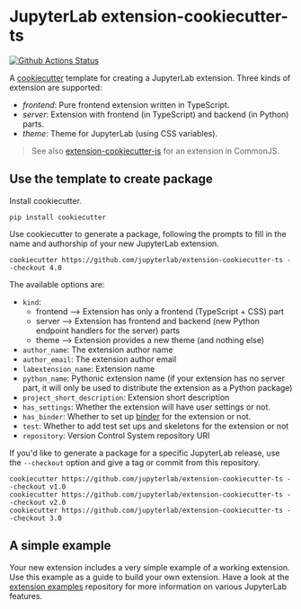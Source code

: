# JupyterLab extension-cookiecutter-ts

[![Github Actions Status](https://github.com/jupyterlab/extension-cookiecutter-ts/workflows/CI/badge.svg)](https://github.com/jupyterlab/extension-cookiecutter-ts/actions/workflows/main.yml)

A [cookiecutter](https://github.com/audreyr/cookiecutter) template for creating
a JupyterLab extension. Three kinds of extension are supported:
- _frontend_: Pure frontend extension written in TypeScript.
- _server_: Extension with frontend (in TypeScript) and backend (in Python) parts.
- _theme_: Theme for JupyterLab (using CSS variables).
    
> See also [extension-cookiecutter-js](https://github.com/jupyterlab/extension-cookiecutter-js)
for an extension in CommonJS.

## Use the template to create package

Install cookiecutter.

```
pip install cookiecutter
```

Use cookiecutter to generate a package, following the prompts to fill in the name and authorship of your new JupyterLab extension.

```
cookiecutter https://github.com/jupyterlab/extension-cookiecutter-ts --checkout 4.0
```

The available options are:

- `kind`:
  * frontend --> Extension has only a frontend (TypeScript + CSS) part
  * server --> Extension has frontend and backend (new Python endpoint handlers for the server) parts
  * theme --> Extension provides a new theme (and nothing else)
- `author_name`: The extension author name
- `author_email`: The extension author email
- `labextension_name`: Extension name
- `python_name`: Pythonic extension name (if your extension has no server part, it will only be used to distribute the extension as a Python package)
- `project_short_description`: Extension short description
- `has_settings`: Whether the extension will have user settings or not.
- `has_binder`: Whether to set up [binder](https://mybinder.readthedocs.io/en/latest/) for the extension or not.
- `test`: Whether to add test set ups and skeletons for the extension or not
- `repository`: Version Control System repository URI


If you'd like to generate a package for a specific JupyterLab release, use the `--checkout` option and give a tag or commit from this repository.

```
cookiecutter https://github.com/jupyterlab/extension-cookiecutter-ts --checkout v1.0
cookiecutter https://github.com/jupyterlab/extension-cookiecutter-ts --checkout v2.0
cookiecutter https://github.com/jupyterlab/extension-cookiecutter-ts --checkout 3.0
```

## A simple example

Your new extension includes a very simple example of a working extension. Use this example as a guide to build your own extension. Have a look at the [extension examples](https://github.com/jupyterlab/extension-examples) repository for more information on various JupyterLab features.
